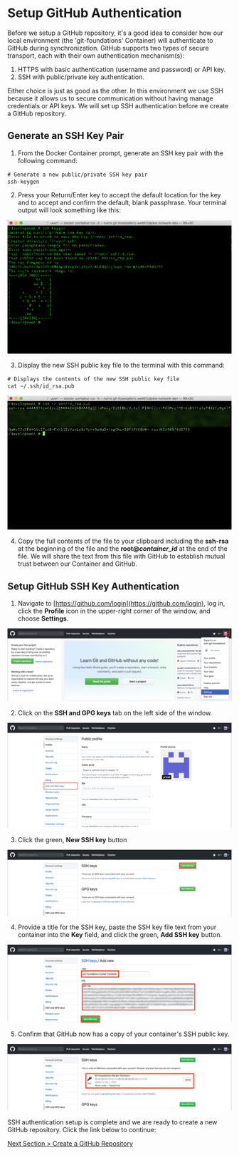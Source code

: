 # Setup GitHub Authentication

Before we setup a GitHub repository, it's a good idea to consider how our local environment (the 'git-foundations' Container) will authenticate to GitHub during synchronization. GitHub supports two types of secure transport, each with their own authentication mechanism(s):

1. HTTPS with basic authentication (username and password) or API key.
2. SSH with public/private key authentication.

Either choice is just as good as the other. In this environment we use SSH because it allows us to secure communication without having manage credentials or API keys. We will set up SSH authentication before we create a GitHub repository.

## **Generate an SSH Key Pair**

1. From the Docker Container prompt, generate an SSH key pair with the following command:

```shell
# Generate a new public/private SSH key pair
ssh-keygen
```

2. Press your Return/Enter key to accept the default location for the key and to accept and confirm the default, blank passphrase. Your terminal output will look something like this:

![container-ssh-keygen](../images/container-ssh-keygen.png)

3. Display the new SSH public key file to the terminal with this command:

```shell
# Displays the contents of the new SSH public key file
cat ~/.ssh/id_rsa.pub
```

![container-ssh-key](../images/container-ssh-key.png)

4. Copy the full contents of the file to your clipboard including the **ssh-rsa** at the beginning of the file and the **root@_container_id_** at the end of the file. We will share the text from this file with GitHub to establish mutual trust between our Container and GitHub.

## **Setup GitHub SSH Key Authentication**

1. Navigate to [https://github.com/login](https://github.com/login), log in, click the **Profile** icon in the upper-right corner of the window, and choose **Settings**.

![github-settings](../images/github-settings.png)

2. Click on the **SSH and GPG keys** tab on the left side of the window.

![github-profile](../images/github-profile.png)

3. Click the green, **New SSH key** button

![github-ssh-keys](../images/github-ssh-keys.png)

4. Provide a title for the SSH key, paste the SSH key file text from your container into the **Key** field, and click the green, **Add SSH key** button.

![github-add-ssh-key](../images/github-add-ssh-key.png)

5. Confirm that GitHub now has a copy of your container's SSH public key.

![github-new-ssh-key](../images/github-new-ssh-key.png)

SSH authentication setup is complete and we are ready to create a new GitHub repository. Click the link below to continue:

[Next Section > Create a GitHub Repository](section_3.md "Create a GitHub Repository")

